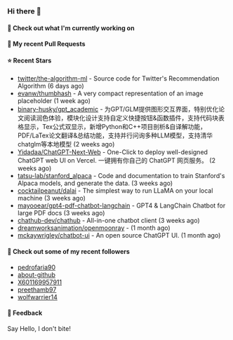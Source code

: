 ### Hi there 👋

#### 👷 Check out what I'm currently working on

#### 🔨 My recent Pull Requests


#### ⭐ Recent Stars

- [twitter/the-algorithm-ml](https://github.com/twitter/the-algorithm-ml) - Source code for Twitter&#39;s Recommendation Algorithm (6 days ago)
- [evanw/thumbhash](https://github.com/evanw/thumbhash) - A very compact representation of an image placeholder (1 week ago)
- [binary-husky/gpt_academic](https://github.com/binary-husky/gpt_academic) - 为GPT/GLM提供图形交互界面，特别优化论文阅读润色体验，模块化设计支持自定义快捷按钮&amp;函数插件，支持代码块表格显示，Tex公式双显示，新增Python和C&#43;&#43;项目剖析&amp;自译解功能，PDF/LaTex论文翻译&amp;总结功能，支持并行问询多种LLM模型，支持清华chatglm等本地模型 (2 weeks ago)
- [Yidadaa/ChatGPT-Next-Web](https://github.com/Yidadaa/ChatGPT-Next-Web) - One-Click to deploy well-designed ChatGPT web UI on Vercel. 一键拥有你自己的 ChatGPT 网页服务。 (2 weeks ago)
- [tatsu-lab/stanford_alpaca](https://github.com/tatsu-lab/stanford_alpaca) - Code and documentation to train Stanford&#39;s Alpaca models, and generate the data. (3 weeks ago)
- [cocktailpeanut/dalai](https://github.com/cocktailpeanut/dalai) - The simplest way to run LLaMA on your local machine (3 weeks ago)
- [mayooear/gpt4-pdf-chatbot-langchain](https://github.com/mayooear/gpt4-pdf-chatbot-langchain) - GPT4 &amp; LangChain Chatbot for large PDF docs (3 weeks ago)
- [chathub-dev/chathub](https://github.com/chathub-dev/chathub) - All-in-one chatbot client (3 weeks ago)
- [dreamworksanimation/openmoonray](https://github.com/dreamworksanimation/openmoonray) -  (1 month ago)
- [mckaywrigley/chatbot-ui](https://github.com/mckaywrigley/chatbot-ui) - An open source ChatGPT UI. (1 month ago)

#### 👯 Check out some of my recent followers

- [pedrofaria90](https://github.com/pedrofaria90)
- [about-github](https://github.com/about-github)
- [X601169957911](https://github.com/X601169957911)
- [preethamb97](https://github.com/preethamb97)
- [wolfwarrier14](https://github.com/wolfwarrier14)

#### 💬 Feedback

Say Hello, I don't bite!
